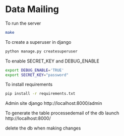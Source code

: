 # Data Mailing

To run the server

```bash
make
```

To create a superuser in django

```bash
python manage.py createsuperuser
```

To enable SECRET_KEY and DEBUG_ENABLE

```bash
export DEBUG_ENABLE='TRUE'
export SECRET_KEY="password"
```

To install requirements

```bash
pip install -r requirements.txt
```

Admin site django http://localhost:8000/admin

To generate the table processedemail of the db launch http://localhost:8000/

delete the db when making changes

